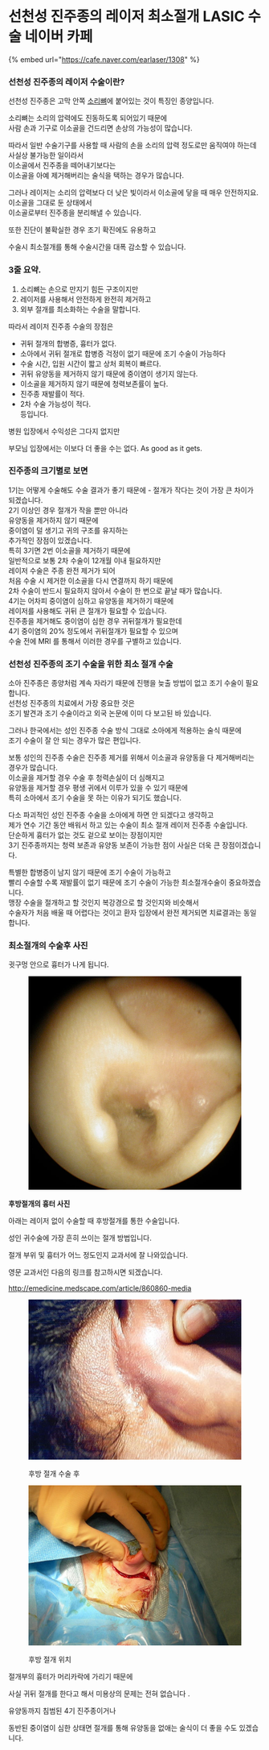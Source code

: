 # 선천성 진주종의 레이저 최소절개 LASIC 수술 네이버 카페

{% embed url="https://cafe.naver.com/earlaser/1308" %}

### 선천성 진주종의 레이저 수술이란?

선천성 진주종은 고막 안쪽  [소리뼈](ossicle.md)에 붙어있는 것이 특징인 종양입니다.&#x20;

소리뼈는 소리의 압력에도 진동하도록 되어있기 때문에\
사람 손과 기구로 이소골을 건드리면 손상의 가능성이 많습니다.

따라서 일반 수술기구를 사용할 때 사람의 손을 소리의 압력 정도로만 움직여야 하는데\
사실상 불가능한 일이라서\
이소골에서 진주종을 떼어내기보다는\
이소골을 아예 제거해버리는 술식을 택하는 경우가 많습니다.

그러나 레이저는 소리의 압력보다 더 낮은 빛이라서 이소골에 닿을 때 매우 안전하지요.\
이소골을 그대로 둔 상태에서\
이소골로부터 진주종을 분리해낼 수 있습니다.

또한 진단이 불확실한 경우 조기 확진에도 유용하고

수술시 최소절개를 통해 수술시간을 대폭 감소할 수 있습니다.

### 3줄 요약.

1. 소리뼈는 손으로 만지기 힘든 구조이지만
2. 레이저를 사용해서 안전하게 완전히 제거하고
3. 외부 절개를 최소화하는 수술을 말합니다.

따라서 레이저 진주종 수술의 장점은

* 귀뒤 절개의 합병증, 흉터가 없다.
* 소아에서 귀뒤 절개로 합병증 걱정이 없기 때문에 조기 수술이 가능하다
* 수술 시간, 입원 시간이 짧고 상처 회복이 빠르다.
* 귀뒤 유양동을 제거하지 않기 때문에 중이염이 생기지 않는다.
* 이소골을 제거하지 않기 때문에 청력보존률이 높다.
* 진주종 재발률이 적다.
* 2차 수술 가능성이 적다.\
  등입니다.



병원 입장에서 수익성은 그다지 없지만&#x20;

부모님 입장에서는 이보다 더 좋을 수는 없다. As good as it gets.



### 진주종의 크기별로 보면 

1기는 어떻게 수술해도 수술 결과가 좋기 때문에 - 절개가 작다는 것이 가장 큰 차이가 되겠습니다.\
2기 이상인 경우 절개가 작을 뿐만 아니라\
유양동을 제거하지 않기 때문에\
중이염이 덜 생기고 귀의 구조를 유지하는\
추가적인 장점이 있겠습니다.\
특히 3기면 2번 이소골을 제거하기 때문에\
일반적으로 보통 2차 수술이 12개월 이내 필요하지만\
레이저 수술은 주종 완전 제거가 되어\
처음 수술 시 제거한 이소골을 다시 연결까지 하기 때문에\
2차 수술이 반드시 필요하지 않아서 수술이 한 번으로 끝날 때가 많습니다.\
4기는 어차피 중이염이 심하고 유양동을 제거하기 때문에\
레이저를 사용해도 귀뒤 큰 절개가 필요할 수 있습니다.\
진주종을 제거해도 중이염이 심한 경우 귀뒤절개가 필요한데\
4기 중이염의 20% 정도에서 귀뒤절개가 필요할 수 있으며\
수술 전에 MRI 를 통해서 이러한 경우를 구별하고 있습니다.

### 선천성 진주종의 조기 수술을 위한 최소 절개 수술

소아 진주종은 종양처럼 계속 자라기 때문에 진행을 늦출 방법이 없고 조기 수술이 필요합니다.\
선천성 진주종의 치료에서 가장 중요한 것은\
조기 발견과 조기 수술이라고 외국 논문에 이미 다 보고된 바 있습니다.

그러나 한국에서는 성인 진주종 수술 방식 그대로 소아에게 적용하는 술식 때문에\
조기 수술이 잘 안 되는 경우가 많은 편입니다.

보통 성인의 진주종 수술은 진주종 제거를 위해서 이소골과 유양동을 다 제거해버리는 경우가 많습니다.\
이소골을 제거할 경우 수술 후 청력손실이 더 심해지고\
유양동을 제거할 경우 평생 귀에서 이루가 있을 수 있기 때문에\
특히 소아에서 조기 수술을 못 하는 이유가 되기도 했습니다.

다소 파괴적인 성인 진주종 수술을 소아에게 하면 안 되겠다고 생각하고\
제가 연수 기간 동안 배워서 하고 있는 수술이 최소 절개 레이저 진주종 수술입니다.\
단순하게 흉터가 없는 것도 겉으로 보이는 장점이지만\
3기 진주종까지는 청력 보존과 유양동 보존이 가능한 점이 사실은 더욱 큰 장점이겠습니다.

특별한 합병증이 남지 않기 때문에 조기 수술이 가능하고\
빨리 수술할 수록 재발률이 없기 때문에 조기 수술이 가능한 최소절개수술이 중요하겠습니다.\
맹장 수술을 절개하고 할 것인지 복강경으로 할 것인지와 비슷해서\
수술자가 처음 배울 때 어렵다는 것이고 환자 입장에서 완전 제거되면 치료결과는 동일합니다.

### 최소절개의 수술후 사진

귓구멍 안으로 흉터가 나게 됩니다.

<figure><img src="../../.gitbook/assets/p1010008_20100608_6wk_earlaser.jpg" alt=""><figcaption></figcaption></figure>





**후방절개의 흉터 사진**

아래는 레이저 없이 수술할 때 후방절개를 통한 수술입니다.

성인 귀수술에 가장 흔히 쓰이는 절개 방법입니다.

절개 부위 및 흉터가 어느 정도인지 교과서에 잘 나와있습니다.

영문 교과서인 다음의 링크를 참고하시면 되겠습니다.

http://emedicine.medscape.com/article/860860-media

<figure><img src="../../.gitbook/assets/postaur_834279-860860-1351_earlaser.jpg" alt=""><figcaption><p>후방 절개 수술 후 </p></figcaption></figure>

<figure><img src="../../.gitbook/assets/postincision_834279-857242-2223_earlaser.jpg" alt=""><figcaption><p>후방 절개 위치 </p></figcaption></figure>

절개부의 흉터가 머리카락에 가리기 때문에

사실 귀뒤 절개를 한다고 해서 미용상의 문제는 전혀 없습니다 .

유양동까지 침범된 4기 진주종이거나

동반된 중이염이 심한 상태면 절개를 통해 유양동을 없애는 술식이 더 좋을 수도 있겠습니다.
